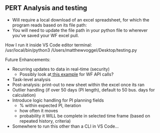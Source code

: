 ## PERT Analysis and testing 
- Will require a local download of an excel spreadsheet, for which the program reads based on its file path: 
- You will need to update the file path in your python file to wherever you've saved your WF excel pull. 



How I run it inside VS Code editor terminal:  
/usr/local/bin/python3 /Users/matthewvoggel/Desktop/testing.py

Future Enhancements: 
- Recurring updates to data in real-time (security)
  - Possibly look at[ this example]([url](https://github.com/Workfront/workfront-api-examples-python/tree/master)) for WF API calls?  
- Task-level analysis
- Post-analysis: print-out to new sheet within the excel once its ran
- Outlier handling (if over 50 days (PI length), default to 50 bus. days for calculation)
- Introduce logic handling for PI planning fields
  - % within expected PI, iteration
  - how often it moves
  - probability it WILL be complete in selected time frame (based on repeated history, criteria)
- Somewhere to run this other than a CLI in VS Code...
